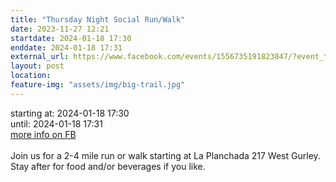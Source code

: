 ```yaml
---
title: "Thursday Night Social Run/Walk"
date: 2023-11-27 12:21
startdate: 2024-01-18 17:30
enddate: 2024-01-18 17:31
external_url: https://www.facebook.com/events/1556735191823847/?event_time_id=1556735238490509
layout: post
location: 
feature-img: "assets/img/big-trail.jpg"
---
```


starting at: 2024-01-18 17:30<br>until: 2024-01-18 17:31<br><a href="https://www.facebook.com/events/1556735191823847/?event_time_id=1556735238490509">more info on FB</a><br><br>Join us for a 2-4 mile run or walk starting at La Planchada 217 West Gurley. Stay after for food and/or beverages if you like. <br>
  <br>
  
